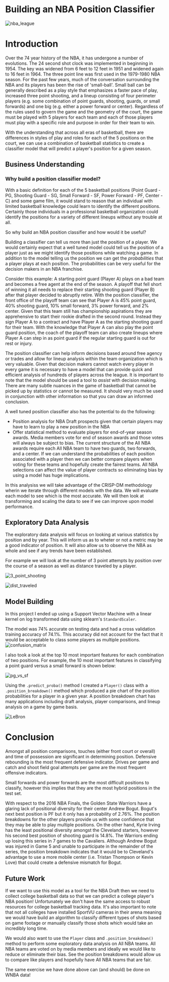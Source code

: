 # Building an NBA Position Classifier

![nba_league](images/nba_league.jpeg)

# Introduction

Over the 74 year history of the NBA, it has undergone a number of evolutions.  The 24 second shot clock was implemented in beginning in 1954. The key was widened from 6 feet to 12 feet in 1951 and widened again to 16 feet in 1964. The three point line was first used in the 1979-1980 NBA season. For the past few years, much of the conversation surrounding the NBA and its players has been the rise of 'small-ball'. Small ball can be generally described as a play style that emphasizes a faster pace of play, increased three point shooting, and a lineup consisting of four perimeter players (e.g. some combination of point guards, shooting, guards, or small forwards) and one big (e.g. either a power forward or center). Regardless of the rules used to govern the game and the geometry of the court, the game must be played with 5 players for each team and each of those players must play with a specific role and purpose in order for their team to win. 

With the understanding that across all eras of basketball, there are differences in styles of play and roles for each of the 5 positions on the court, we can use a combination of basketball statistics to create a classifier model that will predict a player's position for a given season.

## Business Understanding

### Why build a position classifier model?
With a basic definition for each of the 5 basketball positions (Point Guard - PG, Shooting Guard - SG, 
Small Forward - SF, Power Forward - PF, Center - C) and some game film, it would stand to reason that an individual with limited basketball knowledge could learn to identify the different positions. Certainly those individuals in a professional basketball organization could identify the positions for a variety of different lineups without any trouble at all.  

So why build an NBA position classifier and how would it be useful?

Building a classifier can tell us more than just the position of a player. We would certainly expect that a well tuned model could tell us the position of a player just as we might identify those positions while watching a game. In addition to the model telling us the position we can get the *probabilities* that a player plays at each position. The probabilities can be very useful for the decision makers in an NBA franchise. 

Consider this example: A starting point guard (Player A) plays on a bad team and becomes a free agent at the end of the season. A playoff that fell short of winning it all needs to replace their starting shooting guard (Player B) after that player decided to abruptly retire.  With the position classifier, the front office of the playoff team can see that Player A is 45% point guard, 40% shooting guard, 10% small forward, 3% power forward, and 2% center. Given that this team still has championship aspirations they are apprehensive to start their rookie drafted in the second round. Instead they sign Player A to a contract and have Player A as the starting shooting guard for their team. With the knowledge that Player A can also play the point guard position, the coach of the playoff team can also create lineups where Player A can step in as point guard if the regular starting guard is out for rest or injury.

The position classifier can help inform decisions based around free agency or trades and allow for lineup analysis within the team organization which is very valuable.  Given that decision makers cannot watch every player in every game it is necessary to have a model that can provide quick and efficient analysis of hundreds of players across the league.  It is important to note that the model should be used a tool to *assist* with decision making.  There are many subtle nuances in the game of basketball that cannot be picked up by statistics or cannot be measured.  It should very much be used in conjunction with other information so that you can draw an informed conclusion.  

A well tuned position classifier also has the potential to do the following:
 - Position analysis for NBA Draft prospects given that certain players may have to learn to play a new position in the NBA
 - Offer statistical method to evaluate players for end-of-year season awards. Media members vote for end of season awards and those votes will always be subject to bias. The current structure of the All NBA awards require each All NBA team to have two guards, two forwards, and a center. If we can understand the probabilities of each position associated with a player then we can better compare players when voting for these teams and hopefully create the fairest teams. All NBA selections can affect the value of player contracts so eliminating bias by using a model has huge implications.
 
 In this analysiss we will take advantage of the CRISP-DM methodology wherin we iterate through different models with the data.  We will evaluate each model to see which is the most accurate.  We will then look at transforming and scaling the data to see if we can improve upon model performance.
 
 ## Exploratory Data Analysis
 
 The exploratory data analysis will focus on looking at various statistics by position and by year.  This will inform us as to wheter or not a metric may be a good indicator of position.  It will also allow us to observe the NBA as whole and see if any trends have been established.
 
 For example we will look at the number of 3 point attempts by position over the course of a season as well as distance traveled by a player.
 
 ![3_point_shooting](images/3point.png)
 
 ![dist_traveled](images/dist_travel.png)
 
 ## Model Building
 
 In this project I ended up using a Support Vector Machine with a linear kernel on log transformed data using sklearn's `StandardScaler`.
 
 The model was 74% accurate on testing data and had a cross validation training accuracy of 74.1%. This accuracy did not account for the fact that it would be acceptable to class some players as multiple positions.
 ![confusion_matrix](images/confusion_matrix.png)
 
 I also took a look at the top 10 most important features for each combination of two positions. For example, the 10 most important features in classifying a point guard versus a small forward is shown below:
 
 ![pg_vs_sf](images/images_2/pg_vs_sf.png)
 
 Using the `.predict_proba()` method I created a `Player()` class with a `.position_breakdown()` method which produced a pie chart of the position probabilities for a player in a given year.
 A position breakdown chart has many applications including draft analysis, player comparisons, and lineup analysis on a game by game basis.
 
 ![LeBron](images/LeBron_breakdown.png)
 
 # Conclusion
 
 Amongst all position comparisons, touches (either front court or overall) and time of possession are significant in determining position. Defensive rebounding is the most frequent defensive indicator. Drives per game and catch and shoot field goal attempts per game are the most frequent offensive indicators.

Small forwards and power forwards are the most difficult positions to classify, however this implies that they are the most hybrid positions in the test set.

With respect to the 2016 NBA Finals, the Golden State Warriors have a glaring lack of positional diversity for their center Andrew Bogut. Bogut's next best position is PF but it only has a probability of 2.76%. The position breakdowns for the other players provide us with some confidence that they may be able to play multiple positions. On the other hand, Kyrie Irving has the least positional diversity amongst the Cleveland starters, however his second best position of shooting guard is 14.8%. The Warriors ending up losing this series in 7 games to the Cavaliers. Although Andrew Bogut was injured in Game 5 and unable to participate in the remainder of the series, the position breakdown indicates that it would be to Cleveland's advantage to use a more mobile center (i.e. Tristan Thompson or Kevin Love) that could create a defensive mismatch for Bogut.

## Future Work

If we want to use this model as a tool for the NBA Draft then we need to collect college basketball data so that we can predict a college player's NBA position! Unfortunately we don't have the same access to robust resources for college basketball tracking data. It's also important to note that not all colleges have installed SportVU cameras in their arena meaning we would have build an algorithm to classify different types of shots based on game footage or manually classify those shots which would take an incredibly long time.

We would also want to use the `Player` class and `.position_breakdown()` method to perform some exploratory data analysis on All NBA teams. All NBA teams are voted on by media members and ideally we would like to reduce or eliminate their bias. See the position breakdowns would allow us to compare like players and hopefully have All NBA teams that are fair.

The same exercise we have done above can (and should) be done on WNBA data!
